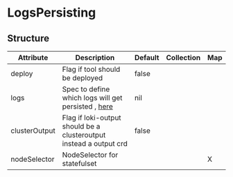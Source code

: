 # LogsPersisting 
 

## Structure 
 

| Attribute     | Description                                                         | Default | Collection | Map  |
| ------------- | ------------------------------------------------------------------- | ------- | ---------- | ---  |
| deploy        | Flag if tool should be deployed                                     |  false  |            |      |
| logs          | Spec to define which logs will get persisted , [here](Logs/Logs.md) |  nil    |            |      |
| clusterOutput | Flag if loki-output should be a clusteroutput instead a output crd  |  false  |            |      |
| nodeSelector  | NodeSelector for statefulset                                        |         |            | X    |